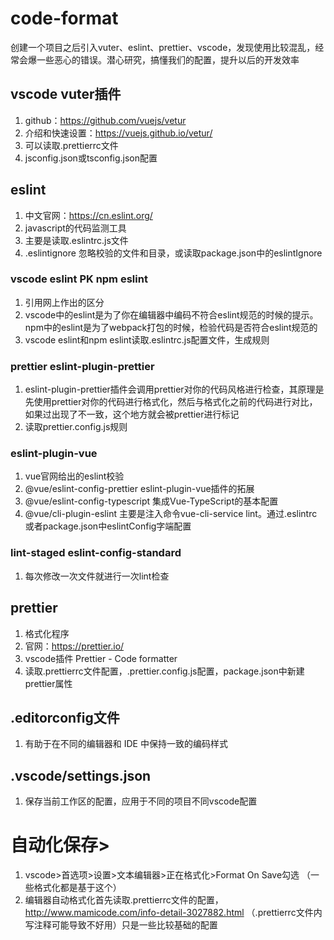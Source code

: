 # code-format
创建一个项目之后引入vuter、eslint、prettier、vscode，发现使用比较混乱，经常会爆一些恶心的错误。潜心研究，搞懂我们的配置，提升以后的开发效率

## vscode vuter插件
1. github：https://github.com/vuejs/vetur
2. 介绍和快速设置：https://vuejs.github.io/vetur/
3. 可以读取.prettierrc文件
4. jsconfig.json或tsconfig.json配置

## eslint 
1. 中文官网：https://cn.eslint.org/
2. javascript的代码监测工具
3. 主要是读取.eslintrc.js文件
4. .eslintignore 忽略校验的文件和目录，或读取package.json中的eslintIgnore

### vscode eslint PK npm eslint
1. 引用网上作出的区分
2. vscode中的eslint是为了你在编辑器中编码不符合eslint规范的时候的提示。npm中的eslint是为了webpack打包的时候，检验代码是否符合eslint规范的
3. vscode eslint和npm eslint读取.eslintrc.js配置文件，生成规则

### prettier eslint-plugin-prettier
1. eslint-plugin-prettier插件会调用prettier对你的代码风格进行检查，其原理是先使用prettier对你的代码进行格式化，然后与格式化之前的代码进行对比，如果过出现了不一致，这个地方就会被prettier进行标记
2. 读取prettier.config.js规则

### eslint-plugin-vue
1. vue官网给出的eslint校验
2. @vue/eslint-config-prettier eslint-plugin-vue插件的拓展
3. @vue/eslint-config-typescript 集成Vue-TypeScript的基本配置
4. @vue/cli-plugin-eslint 主要是注入命令vue-cli-service lint。通过.eslintrc或者package.json中eslintConfig字端配置

### lint-staged eslint-config-standard
1. 每次修改一次文件就进行一次lint检查

## prettier
1. 格式化程序
2. 官网：https://prettier.io/
3. vscode插件 Prettier - Code formatter
4. 读取.prettierrc文件配置，.prettier.config.js配置，package.json中新建prettier属性

## .editorconfig文件
1. 有助于在不同的编辑器和 IDE 中保持一致的编码样式

## .vscode/settings.json
1. 保存当前工作区的配置，应用于不同的项目不同vscode配置


# 自动化保存>
1. vscode>首选项>设置>文本编辑器>正在格式化>Format On Save勾选 （一些格式化都是基于这个）
2. 编辑器自动格式化首先读取.prettierrc文件的配置，http://www.mamicode.com/info-detail-3027882.html  （.prettierrc文件内写注释可能导致不好用）只是一些比较基础的配置
